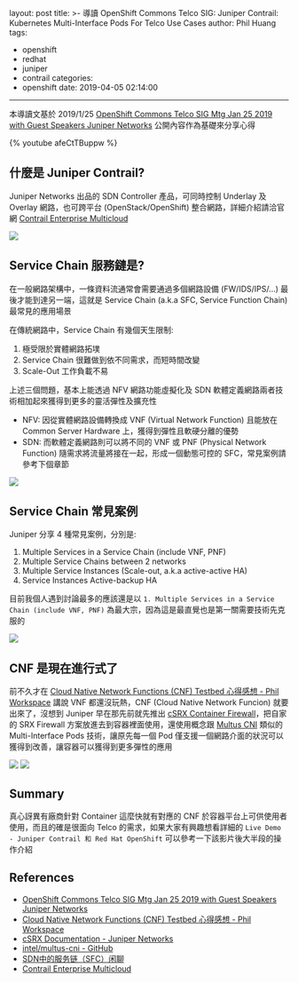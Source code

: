 layout: post
title: >-
  導讀 OpenShift Commons Telco SIG: Juniper Contrail: Kubernetes Multi-Interface
  Pods For Telco Use Cases
author: Phil Huang
tags:
  - openshift
  - redhat
  - juniper
  - contrail
categories:
  - openshift
date: 2019-04-05 02:14:00
---

本導讀文基於 2019/1/25 [OpenShift Commons Telco SIG Mtg Jan 25 2019 with Guest Speakers Juniper Networks][1] 公開內容作為基礎來分享心得

{% youtube afeCtTBuppw %}

<!--more-->

## 什麼是 Juniper Contrail?

Juniper Networks 出品的 SDN Controller 產品，可同時控制 Underlay 及 Overlay 網路，也可跨平台 (OpenStack/OpenShift) 整合網路，詳細介紹請洽官網 [Contrail Enterprise Multicloud][6]

![](/images/juniper-0.png)

## Service Chain 服務鏈是?

在一般網路架構中，一條資料流通常會需要通過多個網路設備 (FW/IDS/IPS/...) 最後才能到達另一端，這就是 Service Chain (a.k.a SFC, Service Function Chain) 最常見的應用場景

在傳統網路中，Service Chain 有幾個天生限制:
1. 極受限於實體網路拓墣
2. Service Chain 很難做到依不同需求，而短時間改變
3. Scale-Out 工作負載不易

上述三個問題，基本上能透過 NFV 網路功能虛擬化及 SDN 軟體定義網路兩者技術相加起來獲得到更多的靈活彈性及擴充性

- NFV: 因從實體網路設備轉換成 VNF (Virtual Network Function) 且能放在 Common Server Hardware 上，獲得到彈性且軟硬分離的優勢
- SDN: 而軟體定義網路則可以將不同的 VNF 或 PNF (Physical Network Function) 隨需求將流量將接在一起，形成一個動態可控的 SFC，常見案例請參考下個章節

![](/images/juniper-1.png)

## Service Chain 常見案例

Juniper 分享 4 種常見案例，分別是:
1. Multiple Services in a Service Chain (include VNF, PNF)
2. Multiple Service Chains between 2 networks
3. Multiple Service Instances (Scale-out, a.k.a active-active HA)
4. Service Instances Active-backup HA

目前我個人遇到討論最多的應該還是以 `1. Multiple Services in a Service Chain (include VNF, PNF)` 為最大宗，因為這是最直覺也是第一關需要技術先克服的

![](/images/juniper-2.png)

## CNF 是現在進行式了

前不久才在 [Cloud Native Network Functions (CNF) Testbed 心得感想 - Phil Workspace][2] 講說 VNF 都還沒玩熱，CNF (Cloud Native Network Funcion) 就要出來了，沒想到 Juniper 早在那先前就先推出 [cSRX Container Firewall][3]，把自家的 SRX Firewall 方案放進去到容器裡面使用，還使用概念跟 [Multus CNI][4] 類似的 Multi-Interface Pods 技術，讓原先每一個 Pod 僅支援一個網路介面的狀況可以獲得到改善，讓容器可以獲得到更多彈性的應用

![](/images/juniper-3.png)
![](/images/juniper-4.png)


## Summary

真心訝異有廠商針對 Container 這麼快就有對應的 CNF 於容器平台上可供使用者使用，而且的確是很面向 Telco 的需求，如果大家有興趣想看詳細的 `Live Demo - Juniper Contrail 和 Red Hat OpenShift` 可以參考一下該影片後大半段的操作介紹

## References
- [OpenShift Commons Telco SIG Mtg Jan 25 2019 with Guest Speakers Juniper Networks][1]
- [Cloud Native Network Functions (CNF) Testbed 心得感想 - Phil Workspace][2]
- [cSRX Documentation - Juniper Networks][3]
- [intel/multus-cni - GitHub][4]
- [SDN中的服务链（SFC）闲聊][5]
- [Contrail Enterprise Multicloud][6]

[1]: https://youtu.be/afeCtTBuppw
[2]: https://blog.pichuang.com.tw/20190319-cnf-testbed/
[3]: https://www.juniper.net/documentation/product/en_US/csrx
[4]: https://github.com/intel/multus-cni
[5]: https://zhuanlan.zhihu.com/p/24423694
[6]: https://www.juniper.net/us/en/products-services/sdn/contrail/contrail-enterprise-multicloud/